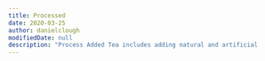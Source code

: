```yaml
---
title: Processed
date: 2020-03-25
author: danielclough
modifiedDate: null
description: "Process Added Tea includes adding natural and artificial scent, as well as making instant, bottled, bagged, and other changes before sale."
---
```

